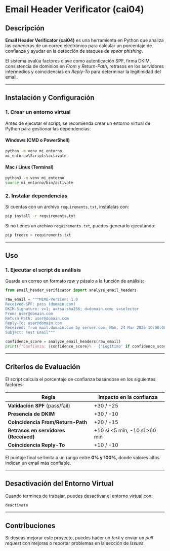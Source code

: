 # Email Header Verificator (cai04)

## Descripción
**Email Header Verificator (cai04)** es una herramienta en Python que analiza las cabeceras de un correo electrónico para calcular un porcentaje de confianza y ayudar en la detección de ataques de *spear phishing*.

El sistema evalúa factores clave como autenticación SPF, firma DKIM, consistencia de dominios en *From* y *Return-Path*, retrasos en los servidores intermedios y coincidencias en *Reply-To* para determinar la legitimidad del email.

---

## Instalación y Configuración
### 1. Crear un entorno virtual
Antes de ejecutar el script, se recomienda crear un entorno virtual de Python para gestionar las dependencias:

#### **Windows (CMD o PowerShell)**
```sh
python -m venv mi_entorno
mi_entorno\Scripts\activate
```

#### **Mac / Linux (Terminal)**
```sh
python3 -m venv mi_entorno
source mi_entorno/bin/activate
```

### 2. Instalar dependencias
Si cuentas con un archivo `requirements.txt`, instálalas con:
```sh
pip install -r requirements.txt
```

Si no tienes un archivo `requirements.txt`, puedes generarlo ejecutando:
```sh
pip freeze > requirements.txt
```

---

## Uso
### 1. Ejecutar el script de análisis
Guarda un correo en formato *raw* y pásalo a la función de análisis:

```python
from email_header_verificator import analyze_email_headers

raw_email = """MIME-Version: 1.0
Received-SPF: pass (domain.com)
DKIM-Signature: v=1; a=rsa-sha256; d=domain.com; s=selector
From: user@domain.com
Return-Path: user@domain.com
Reply-To: user@domain.com
Received: from mail.domain.com by server.com; Mon, 24 Mar 2025 10:00:00 +0000
Subject: Test Email"""

confidence_score = analyze_email_headers(raw_email)
print(f"Confianza: {confidence_score}% - {'Legítimo' if confidence_score >= 50 else 'Falso'}")
```

---

## Criterios de Evaluación
El script calcula el porcentaje de confianza basándose en los siguientes factores:

| **Regla**                          | **Impacto en la confianza** |
|-----------------------------------|--------------------------|
| **Validación SPF** (pass/fail)    | +30 / -25                |
| **Presencia de DKIM**             | +30 / -10                |
| **Coincidencia From/Return-Path** | +20 / -15                |
| **Retrasos en servidores (Received)** | +10 si <5 min, -10 si >60 min |
| **Coincidencia Reply-To**         | +10 / -10                |

El puntaje final se limita a un rango entre **0% y 100%**, donde valores altos indican un email más confiable.

---

## Desactivación del Entorno Virtual
Cuando termines de trabajar, puedes desactivar el entorno virtual con:
```sh
deactivate
```

---

## Contribuciones
Si deseas mejorar este proyecto, puedes hacer un *fork* y enviar un *pull request* con mejoras o reportar problemas en la sección de *Issues*.



